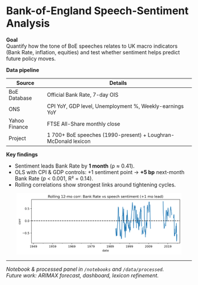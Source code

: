 # Bank-of-England Speech-Sentiment Analysis

**Goal**  
Quantify how the tone of BoE speeches relates to UK macro indicators
(Bank Rate, inflation, equities) and test whether sentiment helps
predict future policy moves.

**Data pipeline**

| Source | Details |
|--------|---------|
| BoE Database | Official Bank Rate, 7-day OIS |
| ONS | CPI YoY, GDP level, Unemployment %, Weekly-earnings YoY |
| Yahoo Finance | FTSE All-Share monthly close |
| Project | 1 700+ BoE speeches (1990-present) + Loughran-McDonald lexicon |


**Key findings**

* Sentiment leads Bank Rate by **1 month** (ρ ≈ 0.41).
* OLS with CPI & GDP controls: +1 sentiment point → **+5 bp** next-month
  Bank Rate (*p* < 0.001, R² = 0.14).
* Rolling correlations show strongest links around tightening cycles.

<p align="center">
  <img src="figures/rolling_corr.png" width="450">
</p>

---

*Notebook & processed panel in `/notebooks` and `/data/processed`.  
Future work: ARIMAX forecast, dashboard, lexicon refinement.*
